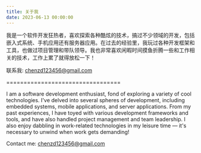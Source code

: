 ```yaml
---
title: 关于我
date: 2023-06-13 00:00:00
---
```

我是一个软件开发狂热者，喜欢探索各种酷炫的技术，搞过不少领域的开发，包括嵌入式系统、手机应用还有服务器应用。在过去的经验里，我玩过各种开发框架和工具，也做过项目管理和带队领导。我也非常喜欢闲暇时间摸鱼折腾一些和工作相关的技术，工作上累了就得放松一下！

联系我: <chenzd123456@gmail.com>

=================================

I am a software development enthusiast, fond of exploring a variety of cool technologies. I've delved into several spheres of development, including embedded systems, mobile applications, and server applications. From my past experiences, I have toyed with various development frameworks and tools, and have also handled project management and team leadership. I also enjoy dabbling in work-related technologies in my leisure time — it's necessary to unwind when work gets demanding!

Contact me: <chenzd123456@gmail.com>
